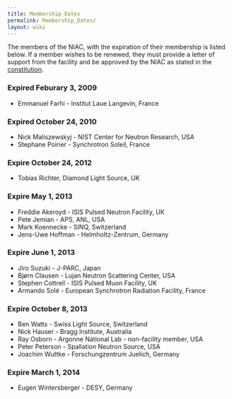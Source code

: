 ```yaml
---
title: Membership Dates
permalink: Membership_Dates/
layout: wiki
---
```


The members of the NIAC, with the expiration of their membership is
listed below. If a member wishes to be renewed, they must provide a
letter of support from the facility and be approved by the NIAC as
stated in the [constitution](NIAC "wikilink").

### Expired Feburary 3, 2009

-   Emmanuel Farhi - Institut Laue Langevin, France

### Expired October 24, 2010

-   Nick Maliszewskyj - NIST Center for Neutron Research, USA
-   Stephane Poirier - Synchrotron Soleil, France

### Expire October 24, 2012

-   Tobias Richter, Diamond Light Source, UK

### Expire May 1, 2013

-   Freddie Akeroyd - ISIS Pulsed Neutron Facility, UK
-   Pete Jemian - APS, ANL, USA
-   Mark Koennecke - SINQ, Switzerland
-   Jens-Uwe Hoffman - Helmholtz-Zentrum, Germany

### Expire June 1, 2013

-   Jiro Suzuki - J-PARC, Japan
-   Bjørn Clausen - Lujan Neutron Scattering Center, USA
-   Stephen Cottrell - ISIS Pulsed Muon Facility, UK
-   Armando Solé - European Synchrotron Radiation Facility, France

### Expire October 8, 2013

-   Ben Watts - Swiss Light Source, Switzerland
-   Nick Hauser - Bragg Institute, Australia
-   Ray Osborn - Argonne National Lab - non-facility member, USA
-   Peter Peterson - Spallation Neutron Source, USA
-   Joachim Wuttke - Forschungzentrum Juelich, Germany

### Expire March 1, 2014

-   Eugen Wintersberger - DESY, Germany

